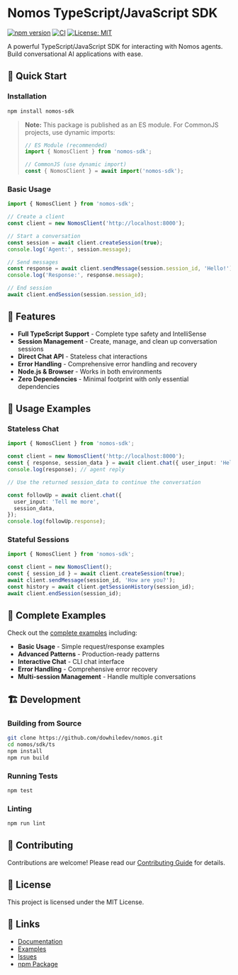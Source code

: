 # Nomos TypeScript/JavaScript SDK

[![npm version](https://badge.fury.io/js/nomos-sdk.svg)](https://www.npmjs.com/package/nomos-sdk)
[![CI](https://github.com/dowhiledev/nomos/workflows/CI%20-%20TypeScript%20SDK/badge.svg)](https://github.com/dowhiledev/nomos/actions)
[![License: MIT](https://img.shields.io/badge/License-MIT-yellow.svg)](https://opensource.org/licenses/MIT)

A powerful TypeScript/JavaScript SDK for interacting with Nomos agents. Build conversational AI applications with ease.

## 🚀 Quick Start

### Installation

```bash
npm install nomos-sdk
```

> **Note:** This package is published as an ES module. For CommonJS projects, use dynamic imports:
> ```javascript
> // ES Module (recommended)
> import { NomosClient } from 'nomos-sdk';
>
> // CommonJS (use dynamic import)
> const { NomosClient } = await import('nomos-sdk');
> ```

### Basic Usage

```typescript
import { NomosClient } from 'nomos-sdk';

// Create a client
const client = new NomosClient('http://localhost:8000');

// Start a conversation
const session = await client.createSession(true);
console.log('Agent:', session.message);

// Send messages
const response = await client.sendMessage(session.session_id, 'Hello!');
console.log('Response:', response.message);

// End session
await client.endSession(session.session_id);
```
## 📖 Features

- **Full TypeScript Support** - Complete type safety and IntelliSense
- **Session Management** - Create, manage, and clean up conversation sessions
- **Direct Chat API** - Stateless chat interactions
- **Error Handling** - Comprehensive error handling and recovery
- **Node.js & Browser** - Works in both environments
- **Zero Dependencies** - Minimal footprint with only essential dependencies

## 🔧 Usage Examples

### Stateless Chat

```typescript
import { NomosClient } from 'nomos-sdk';

const client = new NomosClient('http://localhost:8000');
const { response, session_data } = await client.chat({ user_input: 'Hello' });
console.log(response); // agent reply

// Use the returned session_data to continue the conversation

const followUp = await client.chat({
  user_input: 'Tell me more',
  session_data,
});
console.log(followUp.response);
```

### Stateful Sessions

```typescript
import { NomosClient } from 'nomos-sdk';

const client = new NomosClient();
const { session_id } = await client.createSession(true);
await client.sendMessage(session_id, 'How are you?');
const history = await client.getSessionHistory(session_id);
await client.endSession(session_id);
```

## 📝 Complete Examples

Check out the [complete examples](https://github.com/dowhiledev/nomos/tree/main/examples/typescript-sdk-example) including:

- **Basic Usage** - Simple request/response examples
- **Advanced Patterns** - Production-ready patterns
- **Interactive Chat** - CLI chat interface
- **Error Handling** - Comprehensive error recovery
- **Multi-session Management** - Handle multiple conversations

## 🏗️ Development

### Building from Source

```bash
git clone https://github.com/dowhiledev/nomos.git
cd nomos/sdk/ts
npm install
npm run build
```

### Running Tests

```bash
npm test
```

### Linting

```bash
npm run lint
```

## 🤝 Contributing

Contributions are welcome! Please read our [Contributing Guide](https://github.com/dowhiledev/nomos/blob/main/CONTRIBUTING.md) for details.

## 📄 License

This project is licensed under the MIT License.

## 🔗 Links

- [Documentation](https://github.com/dowhiledev/nomos)
- [Examples](https://github.com/dowhiledev/nomos/tree/main/examples/typescript-sdk-example)
- [Issues](https://github.com/dowhiledev/nomos/issues)
- [npm Package](https://www.npmjs.com/package/nomos-sdk)
